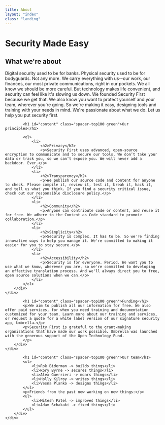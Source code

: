 ```yaml
---
title: About
layout: "index"
class: "landing"
---
```

<div class="intro">
	<div class="container">
		<div class="row">
			<div class="col-12">
				<div class="d-none d-lg-block spacer-top100"></div>
				<h1 class="">Security Made Easy</h1>
				<h2 class="spacer-top30">What we're about</h2>
				<div class="home-description spacer-bottom100">
					<p>Digital security used to be for banks. Physical security used to be for bodyguards. Not any more. We carry everything with us--our work, our finances, our most private communications, right in our pockets. We all know we should be more careful. But technology makes life convenient, and security can feel like it's slowing us down. We founded Security First because we get that. We also know you want to protect yourself and your team, wherever you're going. So we're making it easy, designing tools and training with your needs in mind. We're passionate about what we do. Let us help you put security first.
					</p>
				</div>
			</div>
		</div>
	</div>
</div>

<div class="container">
	<div class="row">
		<div class="col-8 offset-lg-2 spacer-bottom100">

			<h1 id="content" class="spacer-top100 green">Our principles</h1>

			<ol>
				<li>
					<h2>Privacy</h2>
					<p>Security First uses advanced, open-source encryption to communicate and to secure our tools. We don’t take your data or track you, so we can’t expose you. We will never add a backdoor. Ever.</p>
				</li>
				<li>
					<h2>Transparency</h2>
					<p>We publish our source code and content for anyone to check. Please compile it, review it, test it, break it, hack it, and tell us what you think. If you find a security critical issue, check out our responsible disclosure policy.</p>
				</li>
				<li>
					<h2>Community</h2>
					<p>Anyone can contribute code or content, and reuse it for free. We adhere to the Content as Code standard to promote collaboration.</p>
				</li>
				<li>
					<h2>Simplicity</h2>
					<p>Security is complex. It has to be. So we're finding innovative ways to help you manage it. We're committed to making it easier for you to stay secure.</p>
				</li>
				<li>
					<h2>Accessibility</h2>
					<p>Security is for everyone. Period. We want you to use what we know, wherever you are, so we're committed to developing an effective translation process. And we'll always direct you to free, open source solutions when we can.</p>
				</li>
			</ol>
		</div>
	</div>
</div>		

<div class="intro">
<div class="container">
	<div class="row">
		<div class="col-8 offset-lg-2 spacer-top100 spacer-bottom100">

			<h1 id="content" class="spacer-top100 green">Funding</h1>
			<p>We aim to publish all our information for free. We also offer paid services, for when you need training and documentation customized for your team. Learn more about our training and services, or request a quote for a white label version of our signature security app, Umbrella.</p>
			<p>Security First is grateful to the grant-making organizations that have made our work possible. Umbrella was launched with the generous support of the Open Technology Fund.
			</p>
		</div>
	</div>
</div>
</div>		

<div class="container spacer-bottom100">
	<div class="row">
		<div class="col-8 offset-lg-2">

			<h1 id="content" class="spacer-top100 green">Our team</h1>
			<ul>
				<li>Rok Biderman -> builds things</li>
				<li>Rory Byrne -> secures things</li>
				<li>Alex Guerrieri -> moars things</li>
				<li>Holly Kilroy -> writes things</li>
				<li>Vesna Planko -> designs things</li>
			</ul>
			<p>Friends from the past now working on new things:</p>
			<ul>
				<li>Mitesh Patel -> improved things</li>
				<li>Adam Schakaki -> fixed things</li>
			</ul>
		</div>
	</div>
</div>		